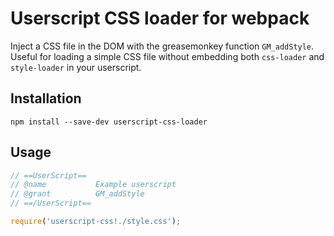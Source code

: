 # Userscript CSS loader for webpack

Inject a CSS file in the DOM with the greasemonkey function `GM_addStyle`.
Useful for loading a simple CSS file without embedding both `css-loader` and `style-loader` in your userscript.

## Installation

`npm install --save-dev userscript-css-loader`

## Usage

```js
// ==UserScript==
// @name           Example userscript
// @grant          GM_addStyle
// ==/UserScript==

require('userscript-css!./style.css');
```
